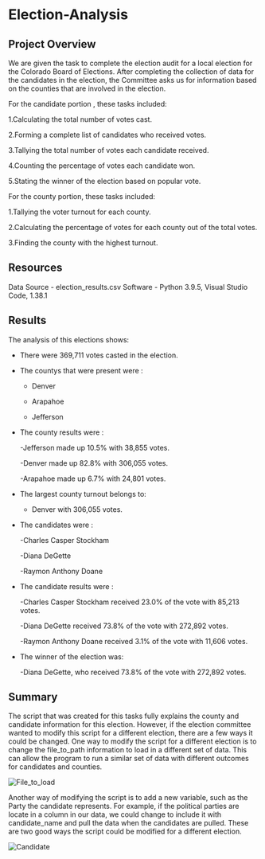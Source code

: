 # Election-Analysis

## Project Overview 
We are given the task to complete the election audit for a local election for the Colorado Board of Elections. After completing the collection of data for the candidates in the election, the Committee asks us for information based on the counties that are involved in the election.

For the candidate portion , these tasks included:

 1.Calculating the total number of votes cast. 
 
 2.Forming a complete list of candidates who received votes.
 
 3.Tallying the total number of votes each candidate received.
 
 4.Counting the percentage of votes each candidate won.
 
 5.Stating the winner of the election based on popular vote.
 
For the county portion, these tasks included:

1.Tallying the voter turnout for each county.

2.Calculating the percentage of votes for each county out of the total votes.

3.Finding the county with the highest turnout.

## Resources
Data Source - election_results.csv
Software - Python 3.9.5, Visual Studio Code, 1.38.1

## Results
The analysis of this elections shows:

- There were 369,711 votes casted in the election.

- The countys that were present were :  
   - Denver
    
   - Arapahoe
   
   - Jefferson
 
- The county results were :

   -Jefferson made up 10.5% with 38,855 votes.
 
   -Denver made up 82.8% with 306,055 votes.
 
   -Arapahoe made up 6.7% with 24,801 votes.
   
- The largest county turnout belongs to:

    - Denver with 306,055 votes.
  

- The candidates were :

  -Charles Casper Stockham
  
  -Diana DeGette
  
  -Raymon Anthony Doane
  
- The candidate results were :

    -Charles Casper Stockham received 23.0% of the vote with 85,213 votes.
    
    -Diana DeGette received 73.8% of the vote with 272,892 votes.
    
    -Raymon Anthony Doane received 3.1% of the vote with 11,606 votes.
    
- The winner of the election was:

  -Diana DeGette, who received 73.8% of the vote with 272,892 votes.
  
## Summary 

 The script that was created for this tasks fully explains the county and candidate information for this election. However, if the election committee wanted to modify this script for a different election, there are a few ways it could be changed. One way to modify the script for a different election is to change the file_to_path information to load in a different set of data. This can allow the program to run a similar set of data with different outcomes for candidates and counties.
 
 ![File_to_load](https://user-images.githubusercontent.com/85713532/124232639-ecc7a080-dadf-11eb-9c26-561c3ac06bda.png)
 
 Another way of modifying the script is to add a new variable, such as the Party the candidate represents. For example, if the political parties are locate in a column in our data, we could change to include it with candidate_name and pull the data when the candidates are pulled. These are two good ways the script could be modified for a different election.


![Candidate](https://user-images.githubusercontent.com/85713532/124232653-f0f3be00-dadf-11eb-975f-c765b54bfcc1.png)
